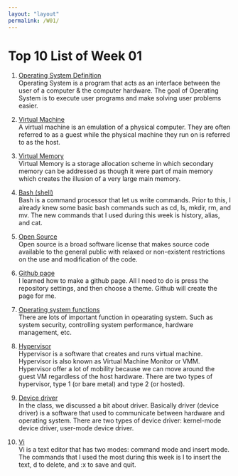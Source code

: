 ```yaml
---
layout: "layout"
permalink: /W01/
---
```


# Top 10 List of Week 01

1. [Operating System Definition](https://www.geeksforgeeks.org/introduction-of-operating-system-set-1/)<br>
Operating System is a program that acts as an interface between the user of a computer & the computer hardware.
The goal of Operating System is to execute user programs and make solving user problems easier.

2. [Virtual Machine](https://www.ibm.com/cloud/learn/virtual-machines)<br>
A virtual machine is an emulation of a physical computer. They are often referred to as a guest while the physical machine they run on is referred to as the host.

3. [Virtual Memory](https://www.geeksforgeeks.org/virtual-memory-in-operating-system/)<br>
Virtual Memory is a storage allocation scheme in which secondary memory can be addressed as though it were part of main memory
which creates the illusion of a very large main memory.

4. [Bash (shell)](https://www.mediacollege.com/linux/command/shell-command.html)<br>
Bash is a command processor that let us write commands. Prior to this, I already knew some basic bash commands
such as cd, ls, mkdir, rm, and mv. The new commands that I used during this week is history, alias, and cat.

5. [Open Source](https://en.wikipedia.org/wiki/Open-source_software)<br>
Open source is a broad software license that makes source code available to the general public with relaxed or non-existent restrictions on the use and modification of the code.

6. [Github page](https://guides.github.com/features/pages/)<br>
I learned how to make a github page. All I need to do is press the repository settings, and then choose a theme. Github will create the page for me.

7. [Operating system functions](https://www.geeksforgeeks.org/functions-of-operating-system/)<br>
There are lots of important function in opearating system. Such as system security, controlling system performance, hardware management, etc.

8. [Hypervisor](https://www.vmware.com/topics/glossary/content/hypervisor)<br>
Hypervisor is a software that creates and runs virtual machine. Hypervisor is also known as Virtual Machine Monitor or VMM. Hypervisor offer a lot of mobility because we can move around the guest VM regardless of the host hardware. There are two types of hypervisor, type 1 (or bare metal) and type 2 (or hosted).

9. [Device driver](https://www.geeksforgeeks.org/device-driver-and-its-purpose/)<br>
In the class, we discussed a bit about driver. Basically driver (device driver) is a software that used to communicate between hardware and operating system. There are two types of device driver: kernel-mode device driver, user-mode device driver.

10. [Vi](https://www.cs.colostate.edu/helpdocs/vi.html)<br>
Vi is a text editor that has two modes: command mode and insert mode. The commands that I used the most during this week is I to insert the text, d to delete, and :x to save and quit.

